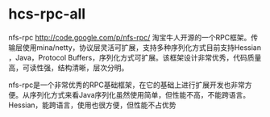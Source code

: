 # hcs-rpc-all

nfs-rpc http://code.google.com/p/nfs-rpc/ 淘宝牛人开源的一个RPC框架。传输层使用mina/netty，协议层灵活可扩展，支持多种序列化方式目前支持Hessian ，Java，Protocol Buffers，序列化方式可扩展。该框架设计非常优秀，代码质量高，可读性强，结构清晰，层次分明。

nfs-rpc是一个非常优秀的RPC基础框架，在它的基础上进行扩展开发也非常方便。从序列化方式来看Java序列化虽然使用简单，但性能不高，不能跨语言。Hessian，能跨语言，使用也很方便，但性能不占优势
